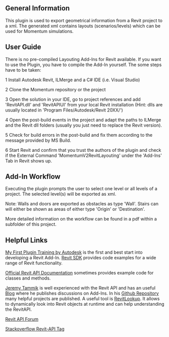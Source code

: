## General Information
This plugin is used to export geometrical information from a Revit project to a xml. The generated xml contains layouts (scenarios/levels) which can be used for Momentum simulations.

## User Guide
There is no pre-compiled Layouting Add-Ins for Revit available. If you want to use the Plugin, you have to compile the Add-In yourself. 
The some steps have to be taken:

1 Install Autodesk Revit, ILMerge and a C# IDE (i.e. Visual Studio)

2 Clone the Momentum repository or the project

3 Open the solution in your IDE, go to project references and add 'RevitAPI.dll' and 'RevitAPIUI' from your local Revit installation
(Hint: dlls are usually located in 'Program Files/Autodesk/Revit 20XX/')

4 Open the post-build events in the project and adapt the paths to ILMerge and the Revit dll folders (usually you just need to replace the Revit version).

5 Check for build errors in the post-bulid and fix them according to the message provided by MS Build.

6 Start Revit and confirm that you trust the authors of the plugin and check if the External Command 'MomentumV2RevitLayouting' under the 'Add-Ins' Tab in Revit shows up.


## Add-In Workflow
Executing the plugin prompts the user to select one level or all levels of a project. The selected level(s) will be exported as xml. 

Note: Walls and doors are exported as obstacles as type 'Wall'. Stairs can will either be shown as areas of either type 'Origin' or 'Destination'. 

More detailed information on the workflow can be found in a pdf within a subfolder of this project.

## Helpful Links

[My First Plugin Training by Autodesk](http://usa.autodesk.com/adsk/servlet/index?siteID=123112&id=16459234) is the first and best start into developing a Revit Add-In. 
[Revit SDK](http://usa.autodesk.com/adsk/servlet/index?siteID=123112&id=2484975) provides code examples for a wide range of Revit functionality.

[Official Revit API Documentation](http://www.revitapidocs.com/) sometimes provides example code for classes and methods.

[Jeremy Tammik](https://github.com/jeremytammik) is well experienced with the Revit API and has an useful [Blog](http://thebuildingcoder.typepad.com/) where he publishes discussions on Add-Ins. In his [Github Repository](https://github.com/jeremytammik) many helpful projects are published. A useful tool is [RevitLookup](https://github.com/jeremytammik/RevitLookup). It allows to dynamically look into Revit objects at runtime and can help understanding the RevitAPI.

[Revit API Forum](https://forums.autodesk.com/t5/revit-api-forum/bd-p/160)

[Stackoverflow Revit-API Tag](https://stackoverflow.com/tags/revit-api/info) 
